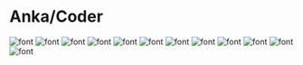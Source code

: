 Anka/Coder
==========

![font](https://raw.githubusercontent.com/slagovskiy/fonts/master/monospace/anka-coder/preview/Anka01.png)
![font](https://raw.githubusercontent.com/slagovskiy/fonts/master/monospace/anka-coder/preview/Anka02.png)
![font](https://raw.githubusercontent.com/slagovskiy/fonts/master/monospace/anka-coder/preview/Anka03.png)
![font](https://raw.githubusercontent.com/slagovskiy/fonts/master/monospace/anka-coder/preview/Anka04.png)
![font](https://raw.githubusercontent.com/slagovskiy/fonts/master/monospace/anka-coder/preview/Anka05.png)
![font](https://raw.githubusercontent.com/slagovskiy/fonts/master/monospace/anka-coder/preview/Anka06.png)
![font](https://raw.githubusercontent.com/slagovskiy/fonts/master/monospace/anka-coder/preview/Anka07.png)
![font](https://raw.githubusercontent.com/slagovskiy/fonts/master/monospace/anka-coder/preview/Anka08.png)
![font](https://raw.githubusercontent.com/slagovskiy/fonts/master/monospace/anka-coder/preview/Anka09.png)
![font](https://raw.githubusercontent.com/slagovskiy/fonts/master/monospace/anka-coder/preview/Anka10.png)
![font](https://raw.githubusercontent.com/slagovskiy/fonts/master/monospace/anka-coder/preview/Anka11.png)
![font](https://raw.githubusercontent.com/slagovskiy/fonts/master/monospace/anka-coder/preview/Anka12.png)

